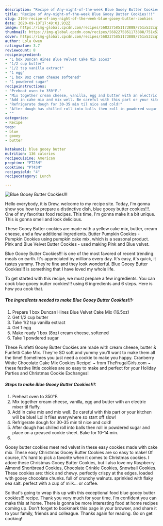 ```yaml
---
description: "Recipe of Any-night-of-the-week Blue Gooey Butter Cookies!!!"
title: "Recipe of Any-night-of-the-week Blue Gooey Butter Cookies!!!"
slug: 2194-recipe-of-any-night-of-the-week-blue-gooey-butter-cookies
date: 2020-09-10T17:49:01.932Z
image: https://img-global.cpcdn.com/recipes/5682275851173888/751x532cq70/blue-gooey-butter-cookies-recipe-main-photo.jpg
thumbnail: https://img-global.cpcdn.com/recipes/5682275851173888/751x532cq70/blue-gooey-butter-cookies-recipe-main-photo.jpg
cover: https://img-global.cpcdn.com/recipes/5682275851173888/751x532cq70/blue-gooey-butter-cookies-recipe-main-photo.jpg
author: Lola Owen
ratingvalue: 3.7
reviewcount: 8
recipeingredient:
- "1 box Duncan Hines Blue Velvet Cake Mix 165oz"
- "1/2 cup butter"
- "1/2 tsp vanilla extract"
- "1 egg"
- "1 box 8oz cream cheese softened"
- "1 powdered sugar"
recipeinstructions:
- "Preheat oven to 350°F."
- "Mix together cream cheese, vanilla, egg and butter with an electric mixer til fluffy."
- "Add in cake mix and mix well. Be careful with this part or your kitchen will be blue! Lol it flies everywhere so start off slow!"
- "Refrigerate dough for 30-35 min til nice and cold!"
- "After dough has chilled roll into balls then roll in powdered sugar and place on a greased cookie sheet. Bake for 10-14 min."
- ""
categories:
- Recipe
tags:
- blue
- gooey
- butter

katakunci: blue gooey butter 
nutrition: 136 calories
recipecuisine: American
preptime: "PT23M"
cooktime: "PT43M"
recipeyield: "4"
recipecategory: Lunch

---
```



![Blue Gooey Butter Cookies!!!](https://img-global.cpcdn.com/recipes/5682275851173888/751x532cq70/blue-gooey-butter-cookies-recipe-main-photo.jpg)

Hello everybody, it is Drew, welcome to my recipe site. Today, I'm gonna show you how to prepare a distinctive dish, blue gooey butter cookies!!!. One of my favorites food recipes. This time, I'm gonna make it a bit unique. This is gonna smell and look delicious.

These Gooey Butter cookies are made with a yellow cake mix, butter, cream cheese, and a few additional ingredients. Butter Pumpkin Cookies - Pumpkin Cookies using pumpkin cake mix, which is a seasonal product. Pink and Blue Velvet Butter Cookies - used making Pink and Blue velvet.

Blue Gooey Butter Cookies!!! is one of the most favored of recent trending meals on earth. It's appreciated by millions every day. It's easy, it's quick, it tastes yummy. They're fine and they look wonderful. Blue Gooey Butter Cookies!!! is something that I have loved my whole life.


To get started with this recipe, we must prepare a few ingredients. You can cook blue gooey butter cookies!!! using 6 ingredients and 6 steps. Here is how you cook that.

<!--inarticleads1-->

##### The ingredients needed to make Blue Gooey Butter Cookies!!!:

1. Prepare 1 box Duncan Hines Blue Velvet Cake Mix (16.5oz)
1. Get 1/2 cup butter
1. Take 1/2 tsp vanilla extract
1. Get 1 egg
1. Make ready 1 box (8oz) cream cheese, softened
1. Take 1 powdered sugar


These Funfetti Gooey Butter Cookies are made with cream cheese, butter &amp; Funfetti Cake Mix. They&#39;re SO soft and yummy you&#39;ll want to make them all the time! Sometimes you just need a cookie to make you happy. Cranberry White Chocolate Cake Mix Cookies Recipe! ~ from TheFrugalGirls.com ~ these festive little cookies are so easy to make and perfect for your Holiday Parties and Christmas Cookie Exchanges! 

<!--inarticleads2-->

##### Steps to make Blue Gooey Butter Cookies!!!:

1. Preheat oven to 350°F.
1. Mix together cream cheese, vanilla, egg and butter with an electric mixer til fluffy.
1. Add in cake mix and mix well. Be careful with this part or your kitchen will be blue! Lol it flies everywhere so start off slow!
1. Refrigerate dough for 30-35 min til nice and cold!
1. After dough has chilled roll into balls then roll in powdered sugar and place on a greased cookie sheet. Bake for 10-14 min.
1. 


Gooey butter cookies meet red velvet in these easy cookies made with cake mix. These easy Christmas Gooey Butter Cookies are so easy to make! Of course, it&#39;s hard to pick a favorite when it comes to Christmas cookies. I adore these Christmas Gooey Butter Cookies, but I also love my Raspberry Almond Shortbread Cookies, Chocolate Crinkle Cookies, Snowball Cookies. These cookies are: thick and chewy. perfectly crispy at the edges. loaded with gooey chocolate chunks. full of crunchy walnuts. sprinkled with flaky sea salt. perfect with a cup of milk… or coffee. 

So that's going to wrap this up with this exceptional food blue gooey butter cookies!!! recipe. Thank you very much for your time. I'm confident you can make this at home. There is gonna be more interesting food at home recipes coming up. Don't forget to bookmark this page in your browser, and share it to your family, friends and colleague. Thanks again for reading. Go on get cooking!
